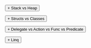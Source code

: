 <script type="text/javascript">

    function loadCSS(filename){ 

       var file = document.createElement("link");
       file.setAttribute("rel", "stylesheet");
       file.setAttribute("type", "text/css");
       file.setAttribute("href", filename);
       document.head.appendChild(file);
    }

   //just call a function to load your CSS
   //this path should be relative your HTML location
   loadCSS("collapse.css");
   
</script>  

<div>
    
<button type="button" class="collapsible">+ Stack vs Heap</button>
    
<div class="content" style="display: none;" markdown="1">

### Stack:
  * Contiguous memory.
  * A stack consists of frames; each frame corresponds to a method/function call.  A pointer references the current frame.
  * When a method is called, all of its value-types (and pointers) are stored as a frame which is pushed onto the top of the stack.
  * When the method returns, the frame for that method is popped off the stack (releasing the memory) and the pointer moves down to the next frame (i.e. the calling method).

### Heap:
   * Dynamic memory which can be allocated at will.
   * Can be fragmented since no guarantee which memory will be available at time oects are written.
   * Creating a reference-type oect reserves memory for the oect, plus overhead for the pointer, plus overhead for memory management.
   * When a reference-type oect is no longer referenced from the stack (or another oect), it is available to be garbage collected (which happens on occasion).

</div>

</div>

<div>
    
<button type="button" class="collapsible">+ Structs vs Classes</button>
    
<div class="content" style="display: none;" markdown="1">

### Structs:
```C#
public struct MyStruct
{
    public float number;
    public byte flags;
    public byte index;
}
```
  * Value-type (entire oect stored in a single memory location).
  * Allocated on the stack (if local to a function) or on the heap (if a class member).
  * Cannot be null (unless wrapped in a Nullable<> class)
  * Memory overhead is: (total size of fields) + (memory alignment padding)
  * Unless using the `ref` keyword, structs are always copied when passed into functions.
     * When using `ref` the stack address of the value type is passed, rather than a copy of the value type.
  * Once out of scope, memory location is immediately available to be overwritten.
  * Memory is contiguous, so may improve memory access patterns and CPU caching.
  
  * Cons: 
     * Cannot usually have multiple oects reference the same struct; each requires its own copy of the struct.
     * Large structs can be slow to copy, which can impact performance.
     * Boxing a struct (i.e. converting it in an oect) can impact performance

### Classes:
```C#
public class MyStruct
{
    public float number;
    public byte flags;
    public byte index;
}
```
   * Reference-type (oect is referenced by a pointer).
   * Allocated on the heap.
   * Can be null (if pointer is not assigned to a memory location)
   * Memory overhead is: (total size of fields) + (8 byte pointer) + (16 byte memory management).
   * References to a class are passed between methods (rather than the class itself).
   * Once out of scope, the memory location is available to be garbage collected (which may not happen immediately).
   * Memory can be fragmented.

  * Cons: 
     * Extra memory overhead (which may not be immediately removed when the oect is no longer referenced)
     * oects require initialization, which can impact performance.
     * Memory fragmentation can lead to slower performance.

</div>

</div>

<div>
    
<button type="button" class="collapsible">+ Delegate vs Action vs Func vs Predicate</button>
    
<div class="content" style="display: none;" markdown="1">

   * ### Delegate:
      * An older, generic form of Action and Func.
      * Nowadays, prefer Action and Func (less complex; easier to read)
      
```C#
    class Program
    {
        public delegate int CalculateIt(int x, in y);

        static void Main(string[] args)
        {
            CalculateIt calc = Add;
            // Prints out "Result = 9"
            Console.WriteLine("Result = " + calc(4, 5));    

            calc = Subtract;
            // Prints out "Result = -1"
            Console.WriteLine("Result = " + calc(1, 2));
        }

        static int Add(int a, in b)
        {
            return a + b;
        }

        static void Subtract(int a, in b)
        {
            return a - b;
        }
    }
```

   * ### Action&lt;T&gt;: 
      * Return type must be `void`
      
```C#
    class Program
    {
        static void Main(string[] args)
        {
            Action<int, int> calc = Add;
            // Prints out "Result = 9"
            calc(4, 5);           

            calc = Subtract;
            // Prints out "Result = -1"
            calc(4, 5);           
            
            Action<int, int> anonymousAction = (a, b) => 
                    { Console.WriteLine("Result = " + (a + b)); };
                    
            // Prints out "Result = 9"
            anonymousAction.Invoke(4, 5);  
        }

        static void Add(int a, in b)
        {
            Console.WriteLine("Result = " + (a + b));
        }

        static void Subtract(int a, in b)
        {
            Console.WriteLine("Result = " + (a - b));
        }
    }
```

   * ### Func&lt;T&gt;:
      * Must return a value

```C#
class Program
{
    static void Main(string[] args)
    {
        // note: Func<in, in, out>
        Func<int, int, int> calc = Add;
        // Prints out "Result = 9"
        Console.WriteLine("Result = " + calc(4, 5));    
 
        calc = Subtract;
        // Prints out "Result = -1"
        Console.WriteLine("Result = " + calc(4, 5));    
        
        Func<int, int, int> anonymousFunc = (a, b) => 
                { return a + b; };
                
        // Prints out "Result = 9"
        Console.WriteLine("Result = " + anonymousFunc.Invoke(4, 5));    
    }

    static int Add(int a, in b)
    {
        return a + b;
    }
    
    static int Subtract(int a, in b)
    {
        return a - b;
    }
}
```

   * ### Predicate&lt;T&gt;:
      * A special case of Func that only returns a bool.

</div>

</div>

<div>
    
<button type="button" class="collapsible">+ Linq</button>
   
<div class="content" style="display: none;" markdown="1">

Further info: [https://docs.microsoft.com/en-us/dotnet/api/system.linq.enumerable](https://docs.microsoft.com/en-us/dotnet/api/system.linq.enumerable)

### Where
```C#
IEnumerable<TSource> result = 
    Where<TSource>(IEnumerable<TSource>, Func<TSource,Boolean>);

var result = source.Where(o => o.Prop == x);
```

### Select
```C#
IEnumerable<TSource> result = 
    Select<TSource,TResult>(IEnumerable<TSource>, Func<TSource,TResult>)

var result = source.Select(o => new 
                            { 
                                Prop1 = o.Prop1; 
                                Prop2 = o.Prop2 
                            }
                        );
```

### OrderBy
```C#
IEnumerable<TSource> result = 
    OrderBy<TSource,TKey>(IEnumerable<TSource>, Func<TSource,TKey>)

var result = source.OrderBy(o => o.Prop);
```

### OrderByDescending
```C#
IEnumerable<TSource> result = 
    OrderByDescending<TSource,TKey>(IEnumerable<TSource>, Func<TSource,TKey>)

var result = source.OrderByDescending(o => o.Prop);
```

### ThenByDescending
```C#
IEnumerable<TSource> result = 
    OrderBy[...].
    ThenByDescending(IEnumerable<TSource>, Func<TSource,TKey>);

var result = source.OrderBy(o => o.Prop1).
                    ThenByDescending(o => o.Prop2);
```

### Join
```C#
var result = source1.Join(source2, 
                     o1 => o1.Prop1, o2 => o2.Prop1, 
                     (o1, o2) => new 
                         {
                             o1.Prop1,
                             o1.Prop2,
                             o2.Prop3,
                             o2.Prop4
                         }
                     );
```

### GroupBy
```C#
var result = source1.GroupBy(o => o.Prop).
                                 Select(grp => new
                                     {
                                         PropId = grp.Key,
                                         PropCount = grp.Count()
                                     });
```

### Take
```C#
// select top 3

var result = source.Where(
                     o => o.Prop == x).
                     Take(3);
```

### Skip
```C#
// uses a mixture of query syntax and lambda syntax

var result = (from o in source
                where o.Prop1 == x
                orderby o.Prop2
                select o).Skip(2).Take(3);
```

### Single
```C#
// throws an exception if no elements

var result = source.Single(o => o.Prop == x);
```

### SingleOrDefault
```C#
// returns null if no elements

var result = source.SingleOrDefault(o => o.Prop == x);
```

### DefaultIfEmpty
```C#
// returns a new OClass instance if no elements

var result = source.Where(o => o.Prop == x).
                        DefaultIfEmpty(new OClass()).Single();
```

### Last
```C#
// First, Last and ElementAt used in same way

var result = source.Where(o => o.Prop == x).
                        OrderBy(o => o.Prop).Last();
```

### SingleOrDefault
```C#
// returns 0 if no elements

var result = source.Where(o => o.Prop == x).
                      Select(o => o.Prop).SingleOrDefault();
```

### ToArray
```C#
// uses query syntax

string[] result = (from o in source
                select o.Prop).ToArray();
```

### ToDictionary
```C#
// uses lambda syntax

Dictionary<int, OClass> result = 
            source.ToDictionary(o => o.IntProp);

// uses a mixture of query syntax and lambda syntax

Dictionary<string, double> result = 
    (from og in
        (from o1 in source1
         join o2 in source2 on o1.Prop equals o2.Prop
         select new { o2.StrProp, o1.DblProp})
            group og by og.StrProp into g
            select g).
                ToDictionary(g => g.Key, 
                                g => g.Max(og => og.DblProp));
```

### ToList
```C#
// uses query syntax

List<OClass> result = (from o in source
                        where o.Prop > x
                        orderby o.Prop).ToList();
```

### ToLookup
```C#
ILookup<int, string> result = 
        source.toLookup(o => o.IntProp, o.StrProp);
```

</div>

</div>                  
                     
                     
<script type="text/javascript">

    var coll = document.getElementsByClassName("collapsible");
    var i;

    for (i = 0; i < coll.length; i++) {
      coll[i].addEventListener("click", function() {
        this.classList.toggle("active");
        var content = this.nextElementSibling;
        if (content.style.display === "block") {
          content.style.display = "none";
        } else {
          content.style.display = "block";
        }
      });
    }

</script> 
